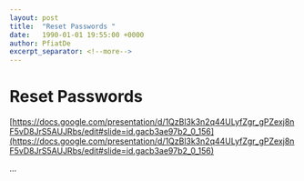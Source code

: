 ```yaml
---
layout: post
title:  "Reset Passwords "
date:   1990-01-01 19:55:00 +0000
author: PfiatDe
excerpt_separator: <!--more-->
---
```


# Reset Passwords 

[https://docs.google.com/presentation/d/1QzBl3k3n2q44ULyfZgr_gPZexj8nF5vD8JrS5AUJRbs/edit#slide=id.gacb3ae97b2_0_156](https://docs.google.com/presentation/d/1QzBl3k3n2q44ULyfZgr_gPZexj8nF5vD8JrS5AUJRbs/edit#slide=id.gacb3ae97b2_0_156)

...
<!--more-->
